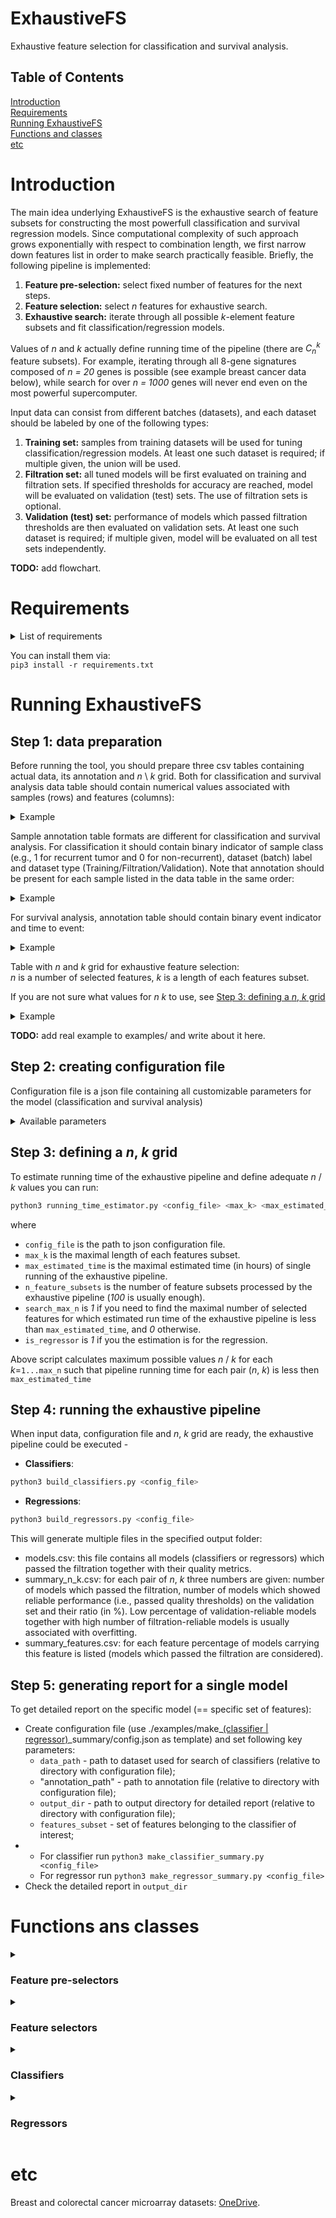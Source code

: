# ExhaustiveFS
Exhaustive feature selection for classification and survival analysis.

## Table of Contents  
[Introduction](#introduction)  
[Requirements](#requirements)  
[Running ExhaustiveFS](#running-exhaustivefs)  
[Functions and classes](#functions-and-classes)  
[etc](#etc)  

# Introduction
The main idea underlying ExhaustiveFS is the exhaustive search of feature subsets for constructing the most powerfull classification and survival regression models. Since computational complexity of such approach grows exponentially with respect to combination length, we first narrow down features list in order to make search practically feasible. Briefly, the following pipeline is implemented:
1. **Feature pre-selection:** select fixed number of features for the next steps.
2. **Feature selection:** select *n* features for exhaustive search.
3. **Exhaustive search:** iterate through all possible *k*-element feature subsets and fit classification/regression models.

Values of *n* and *k* actually define running time of the pipeline (there are *C<sub>n</sub><sup>k</sup>* feature subsets). For example, iterating through all 8-gene signatures composed of *n = 20* genes is possible (see example breast cancer data below), while search for over *n = 1000* genes will never end even on the most powerful supercomputer.

Input data can consist from different batches (datasets), and each dataset should be labeled by one of the following types:
1. **Training set:** samples from training datasets will be used for tuning classification/regression models. At least one such dataset is required; if multiple given, the union will be used.
2. **Filtration set:** all tuned models will be first evaluated on training and filtration sets. If specified thresholds for accuracy are reached, model will be evaluated on validation (test) sets. The use of filtration sets is optional.
3. **Validation (test) set:** performance of models which passed filtration thresholds are then evaluated on validation sets. At least one such dataset is required; if multiple given, model will be evaluated on all test sets independently.

**TODO:** add flowchart.

# Requirements

<details>
  <summary>List of requirements</summary>

  - scipy  
  - scikit-learn  
  - numpy  
  - pandas  
  - lifelines  
  - scikit-survival  
  - xgboost  
</details>  


You can install them via:  
`pip3 install -r requirements.txt`  

# Running ExhaustiveFS

## Step 1: data preparation

Before running the tool, you should prepare three csv tables containing actual data, its annotation and *n* \ *k* grid. Both for classification and survival analysis data table should contain numerical values associated with samples (rows) and features (columns):

<details>
  <summary>Example</summary>
  
  |            | Feature 1 | Feature 2 |
  | ---------- | --------- | --------- |
  | Sample 1   | 17.17     | 365.1     |
  | Sample 2   | 56.99     | 123.9     |
  | ...        |           |           |
  | Sample 98  | 22.22     | 123.4     |
  | Sample 99  | 23.23     | 567.8     |
  | ...        |           |           |
  | Sample 511 | 10.82     | 665.8     |
  | Sample 512 | 11.11     | 200.2     |
</details>


Sample annotation table formats are different for classification and survival analysis. For classification it should contain binary indicator of sample class (e.g., 1 for recurrent tumor and 0 for non-recurrent), dataset (batch) label and dataset type (Training/Filtration/Validation). Note that annotation should be present for each sample listed in the data table in the same order:

<details>
  <summary>Example</summary>
  
  |            | Class | Dataset  | Dataset type |
  | ---------- | ----- | -------- | ------------ |
  | Sample 1   | 1     | GSE3494  | Training     |
  | Sample 2   | 0     | GSE3494  | Training     |
  | ...        |       |          |              |
  | Sample 98  | 0     | GSE12093 | Filtration   |
  | Sample 99  | 0     | GSE12093 | Filtration   |
  | ...        |       |          |              |
  | Sample 511 | 1     | GSE1456  | Validation   |
  | Sample 512 | 1     | GSE1456  | Validation   |
</details>


For survival analysis, annotation table should contain binary event indicator and time to event:
<details>
  <summary>Example</summary>
  
  |            | Event | Time to event | Dataset  | Dataset type |
  | ---------- | ----- | ------------- | -------- | ------------ |
  | Sample 1   | 1     | 100.1         | GSE3494  | Training     |
  | Sample 2   | 0     | 500.2         | GSE3494  | Training     |
  | ...        |       |               |          |              |
  | Sample 98  | 0     | 623.9         | GSE12093 | Filtration   |
  | Sample 99  | 0     | 717.1         | GSE12093 | Filtration   |
  | ...        |       |               |          |              |
  | Sample 511 | 1     | 40.5          | GSE1456  | Validation   |
  | Sample 512 | 1     | 66.7          | GSE1456  | Validation   |
</details>


Table with *n* and *k* grid for exhaustive feature selection:  
*n* is a number of selected features, *k* is a length of each features subset.  

If you are not sure what values for *n* *k* to use, see [Step 3: defining a *n*, *k* grid](#step-3-defining-a-n-k-grid)  

<details>
  <summary>Example</summary> 
   
  | n   | k   |  
  | --- | --- |  
  | 100 | 1   |  
  | 100 | 2   |  
  | ... | ... |  
  | 20  | 5   |  
  | 20  | 10  |  
  | 20  | 15  |  
</details>


**TODO:** add real example to examples/ and write about it here.

## Step 2: creating configuration file

Configuration file is a json file containing all customizable parameters for the model (classification and survival analysis)  

<details>
  <summary>Available parameters</summary> 

  🔴!NOTE! - All paths to files / directories should be relative to the configuration file directory  
  * `data_path`
      Path to csv table of the data.

  * `annotation_path`
      Path to csv table of the data annotation.

  * `n_k_path`
      Path to a *n*/*k* grid file.

  * `output_dir`
      Path to directory for output files. If not exist, it will be created.

  * `feature_pre_selector`  
      TODO: add link and table of possible choices below  
      Name of feature pre-selection function from `./core/feature_pre_selectors.py`.

  * `feature_pre_selector_kwargs`  
      Object/Dictionary of keyword arguments for feature pre-selector function.

  * `feature_selector`  
      TODO: add link and table of possible choices below  
      Name of feature selection function from `./core/feature_selectors.py`.

  * `feature_selector_kwargs`  
      TODO: add link and table of possible choices below  
      Object/Dictionary of keyword arguments for feature selector function.

  * `preprocessor`
      Name of class for data preprocessing from `sklearn.preprocessing`.

  * `preprocessor_kwargs`
      Object/Dictionary of keyword arguments for preprocessor class initialization.

  * `model`  
    TODO: add link and table of possible choices below  
      Name of class for classification / survival analysis from `./core/classifiers.py`.

  * `model_kwargs`
      Object/Dictionary of keyword arguments for model initialization.

  * `model_CV_ranges`
      Object/Dictionary defining model parameters which should be cross-validated. Keys are parameter names, values are lists for grid search.

  * `model_CV_folds`
      Number of folds for K-Folds cross-validation.

  * `limit_feature_subsets`
      If *true*, limit the number of processed feature subsets.

  * `n_feature_subsets`
      Number of processed feature subsets.

  * `shuffle_feature_subsets`
      If *true*, processed feature subsets are selected randomly instead of alphabetical order.

  * `max_n`
      Maximal number of selected features.

  * `max_estimated_time`
      Maximal estimated pipeline running time.

  * `scoring_functions`
      List with names for scoring functions (from `accuracy_scores.py`) which will be calculated for each classifier.

  * `main_scoring_function`
      Key from scoring_functions dict defining the "main" scoring function which will be optimized during cross-validation and will be used for classifier filtering.

  * `main_scoring_threshold`
      A number defining threshold for classifier filtering: classifiers with score below this threshold on training/filtration sets will not be further evaluated.

    * `n_processes`
      Number of processes / threads to run on.
  
  * `random_state`
      Random seed (set to an arbitrary integer for reproducibility).

  * `verbose`
      If *true*, print running time for each pair of *n*, *k*.
</details>


## Step 3: defining a *n*, *k* grid

To estimate running time of the exhaustive pipeline and define adequate *n* / *k* values you can run:  
```bash
python3 running_time_estimator.py <config_file> <max_k> <max_estimated_time> <n_feature_subsets> <search_max_n> <is_regressor>
```
where
* `config_file` is the path to json configuration file.
* `max_k` is the maximal length of each features subset.
* `max_estimated_time` is the maximal estimated time (in hours) of single running of the exhaustive pipeline.
* `n_feature_subsets` is the number of feature subsets processed by the exhaustive pipeline (*100* is usually enough).
* `search_max_n` is *1* if you need to find the maximal number of selected features for which estimated run time of the exhaustive pipeline is less than `max_estimated_time`, and *0* otherwise.
* `is_regressor` is *1* if you the estimation is for the regression.

Above script calculates maximum possible values *n* / *k* for each *k*=`1...max_n` such that pipeline running time for each pair (*n*, *k*) is less then `max_estimated_time`

## Step 4: running the exhaustive pipeline

When input data, configuration file and *n*, *k* grid are ready,
the exhaustive pipeline could be executed -  
* __Classifiers__:
```bash
python3 build_classifiers.py <config_file>
```
* __Regressions__:
```bash
python3 build_regressors.py <config_file>
```

This will generate multiple files in the specified output folder:
* models.csv: this file contains all models (classifiers or regressors) which passed the filtration together with their quality metrics.
* summary_n_k.csv: for each pair of *n*, *k* three numbers are given: number of models which passed the filtration,
number of models which showed reliable performance (i.e., passed quality thresholds) on the validation set and
their ratio (in %). Low percentage of validation-reliable models together with high number of 
filtration-reliable models is usually associated with overfitting.
* summary_features.csv: for each feature percentage of models carrying this feature 
is listed (models which passed the filtration are considered).

## Step 5: generating report for a single model
To get detailed report on the specific model (== specific set of features): 
* Create configuration file (use ./examples/make_<u>(classifier | regressor)</u>_summary/config.json as
   template) and set following key parameters:
    * `data_path` - path to dataset used for search of classifiers
  (relative to directory with configuration file);
    * "annotation_path" - path to annotation file (relative to directory 
      with configuration file);
    * `output_dir` - path to output directory for detailed report 
      (relative to directory with configuration file);
    * `features_subset` - set of features belonging to the classifier of interest;
* * For classifier run `python3 make_classifier_summary.py <config_file>`   
  * For regressor run `python3 make_regressor_summary.py <config_file>`    
* Check the detailed report in `output_dir`

# Functions ans classes
<details>
  <summary><h3>Feature pre-selectors</h3></summary>
  
  <details>
  <summary>from_file</summary> 
    
  Pre-select features from a given file
    
  __name: from_file__  
  __kwargs:__ 
  ```json
  {
    "sep": " "
  }
  ```
  </details>
</details>
<details>
  <summary><h3>Feature selectors</h3></summary>
  
  <details>
  <summary>t_test</summary> 
    
  Select n features with the lowest p-values according to t-test
    
  __name: t_test__  
  __kwargs:__ 
  ```json
  {
    "datasets": ["Training", "Filtration"]
  }
  ```
  </details>
  <details>
  <summary>spearman_correlation</summary> 
    
  Select n features with the highest correlation with target label
    
  __name: spearman_correlation__  
  __kwargs:__ 
  ```json
  {
    "datasets": ["Training", "Filtration"]
  }
  ```
  </details>
  <details>
  <summary>from_file</summary> 
    
  Select first n features from a given file
    
  __name: spearman_correlation__  
  __kwargs:__ 
  ```json
  {
    "sep": " "
  }
  ```
  </details>
  <details>
  <summary>median</summary> 
    
  Select n features with the highest median value
  __name: spearman_correlation__
  __kwargs:__ 
  ```json
  {}
  ```
  </details>
    
  ### Regression specific selectors:
  <details>
  <summary>cox_concordance</summary> 
    
  Select n features with the highest concordance index on one-factor Cox regression.
    
  __name: cox_concordance__  
  __kwargs:__ 
  ```json
  {
    "datasets": ["Training", "Filtration"]
  }
  ```
  </details>
  <details>
  <summary>cox_dynamic_auc</summary> 
    
  Select n features with the highest time-dependent auc on one-factor Cox regression.
  
  __name: cox_dynamic_auc__  
  __kwargs:__ 
  ```json
  {
    "year": 3, // time at which to calculate auc
    "datasets": ["Training", "Filtration"]
  }
  ```
  </details>
  <details>
  <summary>cox_hazard_ratio</summary> 
    
  Select n features with the highest hazard ratio on one-factor Cox regression.
    
  __name: cox_hazard_ratio__  
  __kwargs:__ 
  ```json
  {
    "datasets": ["Training", "Filtration"]
  }
  ```
  </details>
  <details>
  <summary>cox_likelihood</summary> 
    
  Select n features with the highest log-likelihood on one-factor Cox regression.
    
  __name: cox_likelihood__  
  ```json
  {
    "datasets": ["Training", "Filtration"]
  }
  ```
  </details>
</details>
<details>
  <summary><h3>Classifiers</h3></summary>
  
  - SVC
  - KNeighborsClassifier
  - RandomForestClassifier
  - XGBClassifier
  
  #### Accuracy scores
  - TPR
  - FPR
  - TNR
  - min_TPR_TNR
</details>
<details>
  <summary><h3>Regressors</h3></summary>
  
  - CoxRegression
  
  #### Accuracy scores
  - concordance_index
  - dynamic_auc
  - hazard_ratio
  - logrank
</details>


# etc
Breast and colorectal cancer microarray datasets: [OneDrive](https://eduhseru-my.sharepoint.com/:f:/g/personal/snersisyan_hse_ru/EpJztBwnLENPuLU8r0fA0awB1mBsck15t2zs7-aG4FXKNw).
